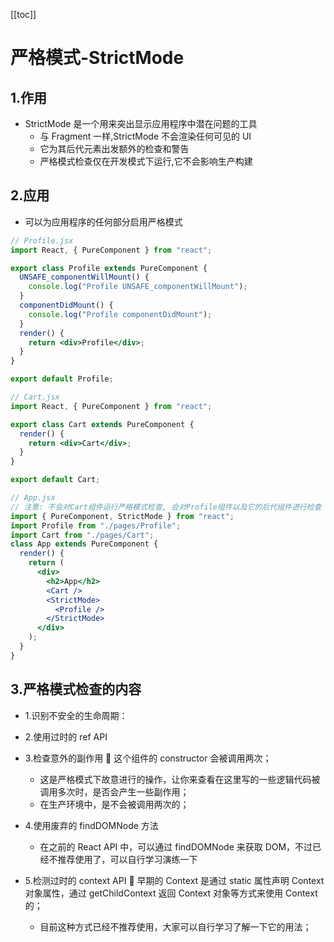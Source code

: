 [[toc]]

# 严格模式-StrictMode

## 1.作用

- StrictMode 是一个用来突出显示应用程序中潜在问题的工具
  - 与 Fragment 一样,StrictMode 不会渲染任何可见的 UI
  - 它为其后代元素出发额外的检查和警告
  - 严格模式检查仅在开发模式下运行,它不会影响生产构建

## 2.应用

- 可以为应用程序的任何部分启用严格模式

```jsx
// Profile.jsx
import React, { PureComponent } from "react";

export class Profile extends PureComponent {
  UNSAFE_componentWillMount() {
    console.log("Profile UNSAFE_componentWillMount");
  }
  componentDidMount() {
    console.log("Profile componentDidMount");
  }
  render() {
    return <div>Profile</div>;
  }
}

export default Profile;
```

```jsx
// Cart.jsx
import React, { PureComponent } from "react";

export class Cart extends PureComponent {
  render() {
    return <div>Cart</div>;
  }
}

export default Cart;
```

```jsx
// App.jsx
// 注意: 不会对Cart组件运行严格模式检查, 会对Profile组件以及它的后代组件进行检查
import { PureComponent, StrictMode } from "react";
import Profile from "./pages/Profile";
import Cart from "./pages/Cart";
class App extends PureComponent {
  render() {
    return (
      <div>
        <h2>App</h2>
        <Cart />
        <StrictMode>
          <Profile />
        </StrictMode>
      </div>
    );
  }
}
```

## 3.严格模式检查的内容

- 1.识别不安全的生命周期：

- 2.使用过时的 ref API

- 3.检查意外的副作用  这个组件的 constructor 会被调用两次；

  - 这是严格模式下故意进行的操作，让你来查看在这里写的一些逻辑代码被调用多次时，是否会产生一些副作用；
  - 在生产环境中，是不会被调用两次的；

- 4.使用废弃的 findDOMNode 方法

  - 在之前的 React API 中，可以通过 findDOMNode 来获取 DOM，不过已经不推荐使用了，可以自行学习演练一下

- 5.检测过时的 context API  早期的 Context 是通过 static 属性声明 Context 对象属性，通过 getChildContext 返回 Context 对象等方式来使用 Context 的；
  - 目前这种方式已经不推荐使用，大家可以自行学习了解一下它的用法；

